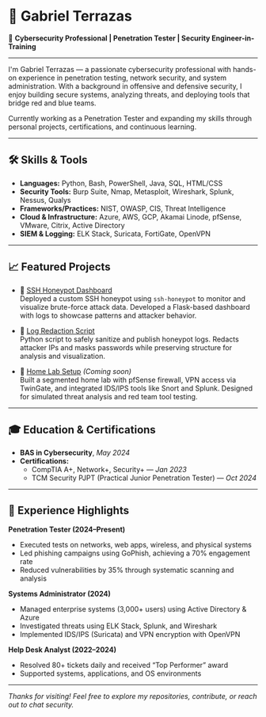 # 👋 Gabriel Terrazas

🔐 **Cybersecurity Professional | Penetration Tester | Security Engineer-in-Training**  

---

I'm Gabriel Terrazas — a passionate cybersecurity professional with hands-on experience in penetration testing, network security, and system administration. With a background in offensive and defensive security, I enjoy building secure systems, analyzing threats, and deploying tools that bridge red and blue teams.

Currently working as a Penetration Tester and expanding my skills through personal projects, certifications, and continuous learning.

---

## 🛠️ Skills & Tools

- **Languages:** Python, Bash, PowerShell, Java, SQL, HTML/CSS  
- **Security Tools:** Burp Suite, Nmap, Metasploit, Wireshark, Splunk, Nessus, Qualys  
- **Frameworks/Practices:** NIST, OWASP, CIS, Threat Intelligence  
- **Cloud & Infrastructure:** Azure, AWS, GCP, Akamai Linode, pfSense, VMware, Citrix, Active Directory  
- **SIEM & Logging:** ELK Stack, Suricata, FortiGate, OpenVPN

---

## 📈 Featured Projects

- 🧪 [SSH Honeypot Dashboard](https://github.com/gabe-terr/ssh-honeypot-dashboard)  
  Deployed a custom SSH honeypot using `ssh-honeypot` to monitor and visualize brute-force attack data. Developed a Flask-based dashboard with logs to showcase patterns and attacker behavior.

- 🧹 [Log Redaction Script](https://github.com/gabe-terr/redact-logs)  
  Python script to safely sanitize and publish honeypot logs. Redacts attacker IPs and masks passwords while preserving structure for analysis and visualization.

- 🧪 [Home Lab Setup](https://github.com/gabe-terr/homelab) *(Coming soon)*  
  Built a segmented home lab with pfSense firewall, VPN access via TwinGate, and integrated IDS/IPS tools like Snort and Splunk. Designed for simulated threat analysis and red team tool testing.

---

## 🎓 Education & Certifications

- **BAS in Cybersecurity**, *May 2024*  
- **Certifications:**  
  - CompTIA A+, Network+, Security+ — *Jan 2023*  
  - TCM Security PJPT (Practical Junior Penetration Tester) — *Oct 2024*

---

## 💼 Experience Highlights

**Penetration Tester (2024–Present)**  
- Executed tests on networks, web apps, wireless, and physical systems  
- Led phishing campaigns using GoPhish, achieving a 70% engagement rate  
- Reduced vulnerabilities by 35% through systematic scanning and analysis

**Systems Administrator (2024)**  
- Managed enterprise systems (3,000+ users) using Active Directory & Azure  
- Investigated threats using ELK Stack, Splunk, and Wireshark  
- Implemented IDS/IPS (Suricata) and VPN encryption with OpenVPN

**Help Desk Analyst (2022–2024)**  
- Resolved 80+ tickets daily and received “Top Performer” award  
- Supported systems, applications, and OS environments

---

*Thanks for visiting! Feel free to explore my repositories, contribute, or reach out to chat security.*

